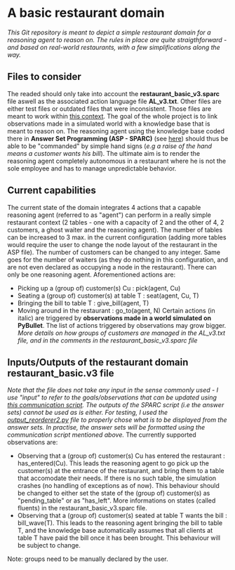 # A basic restaurant domain 
*This Git repository is meant to depict a simple restaurant domain for a reasoning agent to reason on. The rules in place are quite straigthforward - and based on real-world restaurants, with a few simplifications along the way.*
## Files to consider
The readed should only take into account the **restaurant_basic_v3.sparc** file aswell as the associated action language file **AL_v3.txt**. Other files are either test files or outdated files that were inconsistent. Those files are meant to work within [this context](https://github.com/ArthurFDLR/Robotics_Vision_Simulator). The goal of the whole project is to link observations made in a simulated world with a knowledge base that is meant to reason on. The reasoning agent using the knowledge base coded there in **Answer Set Programming (ASP - SPARC)** (see [here](https://github.com/iensen/sparc)) should thus be able to be "commanded" by simple hand signs (*e.g a raise of the hand means a customer wants his bill*). The ultimate aim is to render the reasoning agent completely autonomous in a restaurant where he is not the sole employee and has to manage unpredictable behavior.
## Current capabilities
The current state of the domain integrates 4 actions that a capable reasoning agent (referred to as "agent") can perform in a really simple restaurant context (2 tables - one with a capacity of 2 and the other of 4, 2 customers, a ghost waiter and the reasoning agent). The number of tables can be increased to 3 max. in the current configuration (adding more tables would require the user to change the node layout of the restaurant in the ASP file). The number of customers can be changed to any integer. Same goes for the number of waiters (as they do nothing in this configuration, and are not even declared as occupying a node in the restaurant). There can only be one reasoning agent. 
Aforementioned actions are:
- Picking up a (group of) customer(s) Cu : pick(agent, Cu)
- Seating a (group of) customer(s) at table T : seat(agent, Cu, T)
- Bringing the bill to table T : give_bill(agent, T)
- Moving around in the restaurant : go_to(agent, N)
Certain actions (in italic) are triggered by **observations made in a world simulated on PyBullet**. The list of actions triggered by observations may grow bigger.
*More details on how groups of customers are managed in the AL_v3.txt file, and in the comments in the restaurant_basic_v3.sparc file*
## Inputs/Outputs of the restaurant domain restaurant_basic.v3 file 
*Note that the file does not take any input in the sense commonly used - I use "input" to refer to the goals/observations that can be updated using [this communication script](https://github.com/ArthurFDLR/Commonsense-Reasoning-Bot/blob/master/commonsense_reasoning_bot/ASP/CommunicationASP.py). The outputs of the SPARC script (i.e the answer sets) cannot be used as is either. For testing, I used the [output_reorderer2.py](https://github.com/niwya/restaurant_ASP_SPARC/blob/master/output_reorderer2.py) file to properly chose what is to be displayed from the answer sets. In practise, the answer sets will be formatted using the communication script mentioned above.*
The currently supported observations are:
- Observing that a (group of) customer(s) Cu has entered the restaurant : has_entered(Cu). This leads the reasoning agent to go pick up the customer(s) at the entrance of the restaurant, and bring them to a table that accomodate their needs. If there is no such table, the simulation crashes (no handling of exceptions as of now). This behaviour should be changed to either set the state of the (group of) customer(s) as "pending_table" or as "has_left". More informations on states (called fluents) in the restaurant_basic_v3.sparc file.
- Observing that a (group of) customer(s) seated at table T wants the bill : bill_wave(T). This leads to the reasoning agent bringing the bill to table T, and the knowledge base automatically assumes that all clients at table T have paid the bill once it has been brought. This behaviour will be subject to change.

Note: groups need to be manually declared by the user.


